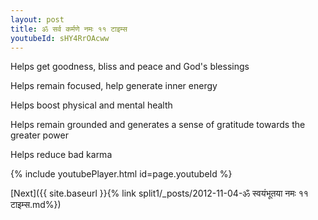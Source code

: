 ```yaml
---
layout: post
title: ॐ सर्व कर्मणे नमः ११ टाइम्स
youtubeId: sHY4RrOAcww
---
```

 
 
Helps get goodness, bliss and peace and God's blessings
 
Helps remain focused, help generate inner energy 
 
Helps boost physical and mental health 
 
Helps remain grounded and generates a sense of gratitude towards the greater power 
 
Helps reduce bad karma
 
 
 
 


{% include youtubePlayer.html id=page.youtubeId %}
 
[Next]({{ site.baseurl }}{% link  split1/_posts/2012-11-04-ॐ स्वयंभूतया नमः ११ टाइम्स.md%})
 
